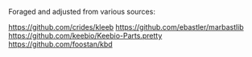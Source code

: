 Foraged and adjusted from various sources:

https://github.com/crides/kleeb
https://github.com/ebastler/marbastlib
https://github.com/keebio/Keebio-Parts.pretty
https://github.com/foostan/kbd
